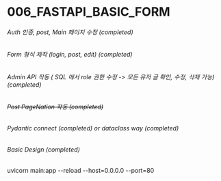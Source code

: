 # 006_FASTAPI_BASIC_FORM

###### Auth 인증, post, Main 페이지 수정 (completed)
###### Form 형식 제작 (login, post, edit) (completed)
###### Admin API 작동 ( SQL 에서 role 권한 수정 -> 모든 유저 글 확인, 수정, 삭제 가능) (completed)
###### ~~Post PageNation 작동 (completed)~~
###### Pydantic connect (completed) or dataclass way (completed)
###### Basic Design (completed)

uvicorn main:app --reload --host=0.0.0.0 --port=80